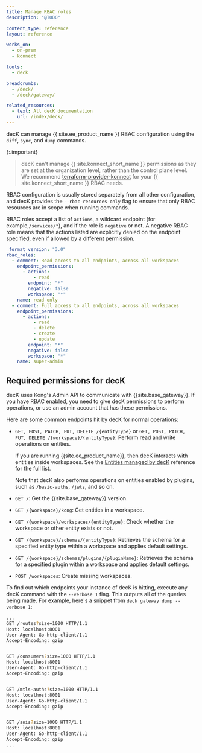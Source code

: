 ```yaml
---
title: Manage RBAC roles
description: "@TODO"

content_type: reference
layout: reference

works_on:
  - on-prem
  - konnect

tools:
  - deck

breadcrumbs:
  - /deck/
  - /deck/gateway/

related_resources:
  - text: All decK documentation
    url: /index/deck/
---
```


decK can manage {{ site.ee_product_name }} RBAC configuration using the `diff`, `sync`, and `dump` commands.

{:.important}

> decK can't manage {{ site.konnect_short_name }} permissions as they are set at the organization level, rather than the control plane level. We recommend [terraform-provider-konnect](https://github.com/Kong/terraform-provider-konnect) for your {{ site.konnect_short_name }} RBAC needs.

RBAC configuration is usually stored separately from all other configuration, and decK provides the `--rbac-resources-only` flag to ensure that only RBAC resources are in scope when running commands.

RBAC roles accept a list of `actions`, a wildcard endpoint (for example,`/services/*`), and if the role is `negative` or not. A negative RBAC role means that the actions listed are explicitly denied on the endpoint specified, even if allowed by a different permission.

```yaml
_format_version: "3.0"
rbac_roles:
  - comment: Read access to all endpoints, across all workspaces
    endpoint_permissions:
      - actions:
          - read
        endpoint: "*"
        negative: false
        workspace: "*"
    name: read-only
  - comment: Full access to all endpoints, across all workspaces
    endpoint_permissions:
      - actions:
          - read
          - delete
          - create
          - update
        endpoint: "*"
        negative: false
        workspace: "*"
    name: super-admin
```

## Required permissions for decK

decK uses Kong's Admin API to communicate with {{site.base_gateway}}.
If you have RBAC enabled, you need to give decK permissions to perform operations, or use an admin account that has these permissions.

Here are some common endpoints hit by decK for normal operations:

- `GET, POST, PATCH, PUT, DELETE /{entityType}` or `GET, POST, PATCH, PUT, DELETE /{workspace}/{entityType}`: Perform read and write operations on entities.

  If you are running {{site.ee_product_name}}, then decK interacts with entities inside workspaces.
  See the [Entities managed by decK](/deck/reference/entities/) reference for the full list.

  Note that decK also performs operations on entities enabled by plugins, such as `/basic-auths`, `/jwts`, and so on.

- `GET /`: Get the {{site.base_gateway}} version.
- `GET /{workspace}/kong`: Get entities in a workspace.
- `GET /{workspace}/workspaces/{entityType}`: Check whether the workspace or other entity exists or not.
- `GET /{workspace}/schemas/{entityType}`: Retrieves the schema for a specified entity type within a workspace and applies default settings.
- `GET /{workspace}/schemas/plugins/{pluginName}`: Retrieves the schema for a specified plugin within a workspace and applies default settings.
- `POST /workspaces`: Create missing workspaces.

To find out which endpoints your instance of decK is hitting, execute any decK command with the `--verbose 1` flag. This outputs all of the queries being made. For example, here's a snippet from `deck gateway dump --verbose 1`:

```sh
...
GET /routes?size=1000 HTTP/1.1
Host: localhost:8001
User-Agent: Go-http-client/1.1
Accept-Encoding: gzip


GET /consumers?size=1000 HTTP/1.1
Host: localhost:8001
User-Agent: Go-http-client/1.1
Accept-Encoding: gzip


GET /mtls-auths?size=1000 HTTP/1.1
Host: localhost:8001
User-Agent: Go-http-client/1.1
Accept-Encoding: gzip


GET /snis?size=1000 HTTP/1.1
Host: localhost:8001
User-Agent: Go-http-client/1.1
Accept-Encoding: gzip
...
```
